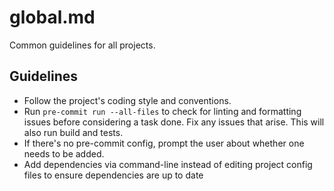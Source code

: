 # global.md

Common guidelines for all projects.

## Guidelines

- Follow the project's coding style and conventions.
- Run `pre-commit run --all-files` to check for linting and formatting issues before considering a task done. Fix any issues that arise. This will also run build and tests.
- If there's no pre-commit config, prompt the user about whether one needs to be added.
- Add dependencies via command-line instead of editing project config files to ensure dependencies are up to date
